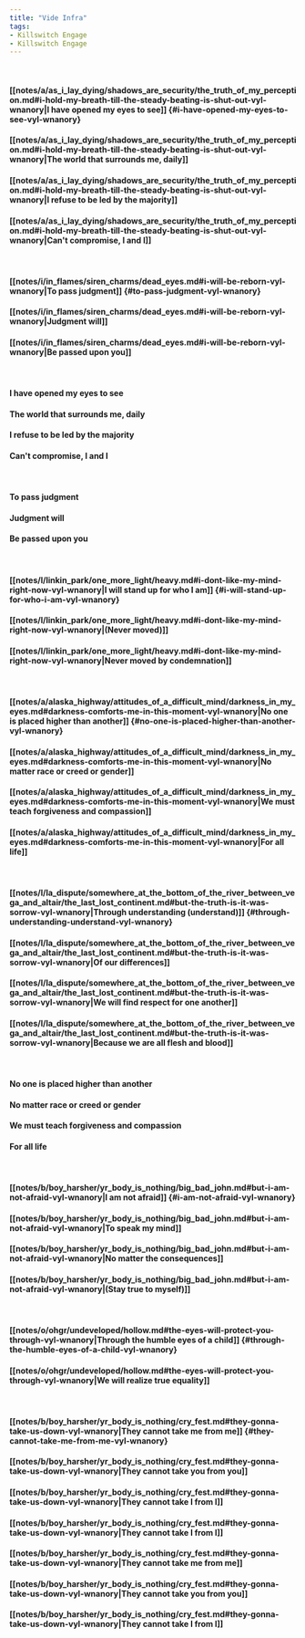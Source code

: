 ```yaml
---
title: "Vide Infra"
tags:
- Killswitch Engage
- Killswitch Engage
---
```

&nbsp;
#### [[notes/a/as_i_lay_dying/shadows_are_security/the_truth_of_my_perception.md#i-hold-my-breath-till-the-steady-beating-is-shut-out-vyl-wnanory|I have opened my eyes to see]] {#i-have-opened-my-eyes-to-see-vyl-wnanory}
#### [[notes/a/as_i_lay_dying/shadows_are_security/the_truth_of_my_perception.md#i-hold-my-breath-till-the-steady-beating-is-shut-out-vyl-wnanory|The world that surrounds me, daily]]
#### [[notes/a/as_i_lay_dying/shadows_are_security/the_truth_of_my_perception.md#i-hold-my-breath-till-the-steady-beating-is-shut-out-vyl-wnanory|I refuse to be led by the majority]]
#### [[notes/a/as_i_lay_dying/shadows_are_security/the_truth_of_my_perception.md#i-hold-my-breath-till-the-steady-beating-is-shut-out-vyl-wnanory|Can't compromise, I and I]]
&nbsp;
#### [[notes/i/in_flames/siren_charms/dead_eyes.md#i-will-be-reborn-vyl-wnanory|To pass judgment]] {#to-pass-judgment-vyl-wnanory}
#### [[notes/i/in_flames/siren_charms/dead_eyes.md#i-will-be-reborn-vyl-wnanory|Judgment will]]
#### [[notes/i/in_flames/siren_charms/dead_eyes.md#i-will-be-reborn-vyl-wnanory|Be passed upon you]]
&nbsp;
#### I have opened my eyes to see
#### The world that surrounds me, daily
#### I refuse to be led by the majority
#### Can't compromise, I and I
&nbsp;
#### To pass judgment
#### Judgment will
#### Be passed upon you
&nbsp;
#### [[notes/l/linkin_park/one_more_light/heavy.md#i-dont-like-my-mind-right-now-vyl-wnanory|I will stand up for who I am]] {#i-will-stand-up-for-who-i-am-vyl-wnanory}
#### [[notes/l/linkin_park/one_more_light/heavy.md#i-dont-like-my-mind-right-now-vyl-wnanory|(Never moved)]]
#### [[notes/l/linkin_park/one_more_light/heavy.md#i-dont-like-my-mind-right-now-vyl-wnanory|Never moved by condemnation]]
&nbsp;
#### [[notes/a/alaska_highway/attitudes_of_a_difficult_mind/darkness_in_my_eyes.md#darkness-comforts-me-in-this-moment-vyl-wnanory|No one is placed higher than another]] {#no-one-is-placed-higher-than-another-vyl-wnanory}
#### [[notes/a/alaska_highway/attitudes_of_a_difficult_mind/darkness_in_my_eyes.md#darkness-comforts-me-in-this-moment-vyl-wnanory|No matter race or creed or gender]]
#### [[notes/a/alaska_highway/attitudes_of_a_difficult_mind/darkness_in_my_eyes.md#darkness-comforts-me-in-this-moment-vyl-wnanory|We must teach forgiveness and compassion]]
#### [[notes/a/alaska_highway/attitudes_of_a_difficult_mind/darkness_in_my_eyes.md#darkness-comforts-me-in-this-moment-vyl-wnanory|For all life]]
&nbsp;
#### [[notes/l/la_dispute/somewhere_at_the_bottom_of_the_river_between_vega_and_altair/the_last_lost_continent.md#but-the-truth-is-it-was-sorrow-vyl-wnanory|Through understanding (understand)]] {#through-understanding-understand-vyl-wnanory}
#### [[notes/l/la_dispute/somewhere_at_the_bottom_of_the_river_between_vega_and_altair/the_last_lost_continent.md#but-the-truth-is-it-was-sorrow-vyl-wnanory|Of our differences]]
#### [[notes/l/la_dispute/somewhere_at_the_bottom_of_the_river_between_vega_and_altair/the_last_lost_continent.md#but-the-truth-is-it-was-sorrow-vyl-wnanory|We will find respect for one another]]
#### [[notes/l/la_dispute/somewhere_at_the_bottom_of_the_river_between_vega_and_altair/the_last_lost_continent.md#but-the-truth-is-it-was-sorrow-vyl-wnanory|Because we are all flesh and blood]]
&nbsp;
#### No one is placed higher than another
#### No matter race or creed or gender
#### We must teach forgiveness and compassion
#### For all life
&nbsp;
#### [[notes/b/boy_harsher/yr_body_is_nothing/big_bad_john.md#but-i-am-not-afraid-vyl-wnanory|I am not afraid]] {#i-am-not-afraid-vyl-wnanory}
#### [[notes/b/boy_harsher/yr_body_is_nothing/big_bad_john.md#but-i-am-not-afraid-vyl-wnanory|To speak my mind]]
#### [[notes/b/boy_harsher/yr_body_is_nothing/big_bad_john.md#but-i-am-not-afraid-vyl-wnanory|No matter the consequences]]
#### [[notes/b/boy_harsher/yr_body_is_nothing/big_bad_john.md#but-i-am-not-afraid-vyl-wnanory|(Stay true to myself)]]
&nbsp;
#### [[notes/o/ohgr/undeveloped/hollow.md#the-eyes-will-protect-you-through-vyl-wnanory|Through the humble eyes of a child]] {#through-the-humble-eyes-of-a-child-vyl-wnanory}
#### [[notes/o/ohgr/undeveloped/hollow.md#the-eyes-will-protect-you-through-vyl-wnanory|We will realize true equality]]
&nbsp;
#### [[notes/b/boy_harsher/yr_body_is_nothing/cry_fest.md#they-gonna-take-us-down-vyl-wnanory|They cannot take me from me]] {#they-cannot-take-me-from-me-vyl-wnanory}
#### [[notes/b/boy_harsher/yr_body_is_nothing/cry_fest.md#they-gonna-take-us-down-vyl-wnanory|They cannot take you from you]]
#### [[notes/b/boy_harsher/yr_body_is_nothing/cry_fest.md#they-gonna-take-us-down-vyl-wnanory|They cannot take I from I]]
#### [[notes/b/boy_harsher/yr_body_is_nothing/cry_fest.md#they-gonna-take-us-down-vyl-wnanory|They cannot take I from I]]
#### [[notes/b/boy_harsher/yr_body_is_nothing/cry_fest.md#they-gonna-take-us-down-vyl-wnanory|They cannot take me from me]]
#### [[notes/b/boy_harsher/yr_body_is_nothing/cry_fest.md#they-gonna-take-us-down-vyl-wnanory|They cannot take you from you]]
#### [[notes/b/boy_harsher/yr_body_is_nothing/cry_fest.md#they-gonna-take-us-down-vyl-wnanory|They cannot take I from I]]
